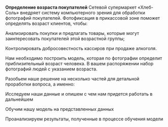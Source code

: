 <b>Определение возраста покупателей</b>
Сетевой супермаркет «Хлеб-Соль» внедряет систему компьютерного зрения для обработки фотографий покупателей. Фотофиксация в прикассовой зоне поможет определять возраст клиентов, чтобы:

Анализировать покупки и предлагать товары, которые могут заинтересовать покупателей этой возрастной группы;

Контролировать добросовестность кассиров при продаже алкоголя.

Нам необходимо построить модель, которая по фотографии определит приблизительный возраст человека. В вашем распоряжении набор фотографий людей с указанием возраста.

Разобьем наше решение на несколько частей для детальной проработки вопроса, а именно:

Исследуем наши данные и опишем с чем нам придется работать в дальнейшем

Обучим нашу модель на представленных данных

Проанализируем результаты, полученные в процессе обучения модели
